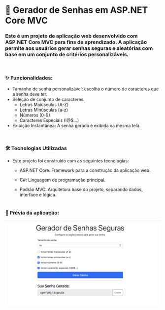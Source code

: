 # 🚀 Gerador de Senhas em ASP.NET Core MVC
### Este é um projeto de aplicação web desenvolvido com ASP.NET Core MVC para fins de aprendizado. A aplicação permite aos usuários gerar senhas seguras e aleatórias com base em um conjunto de critérios personalizáveis.

<br>

### **✨ Funcionalidades:** 
* Tamanho de senha personalizável: escolha o número de caracteres que a senha deve ter.
* Seleção de conjunto de caracteres:
    * Letras Maiúsculas (A-Z)
    * Letras Minúsculas (a-z)
    * Números (0-9)
    * Caracteres Especiais (!@$...)
* Exibição Instantânea: A senha gerada é exibida na mesma tela.

<br>

### **🛠️ Tecnologias Utilizadas**
* Este projeto foi construído com as seguintes tecnologias:

    * ASP.NET Core: Framework para a construção da aplicação web.

    * C#: Linguagem de programação principal.

    * Padrão MVC: Arquitetura base do projeto, separando dados, interface e lógica.
<br><br>
### 🔎 Prévia da aplicação:
![Prévia da aplicação](./images/printPasswordGener.png)





